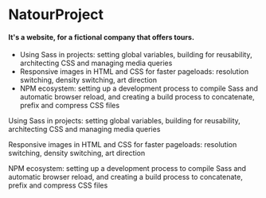 # NatourProject

<h4>It's a website, for a fictional company that offers tours.</h4>
<ul>
  <li>Using Sass in projects: setting global variables, building for reusability, architecting CSS and managing media queries</li>
  <li>Responsive images in HTML and CSS for faster pageloads: resolution switching, density switching, art direction</li>
  <li>NPM ecosystem: setting up a development process to compile Sass and automatic browser reload, and creating a build process to concatenate, prefix and compress CSS files</li>
</ul>
<p>Using Sass in projects: setting global variables, building for reusability, architecting CSS and managing media queries</p>
<p>Responsive images in HTML and CSS for faster pageloads: resolution switching, density switching, art direction</p>
<p>NPM ecosystem: setting up a development process to compile Sass and automatic browser reload, and creating a build process to concatenate, prefix and compress CSS files</p>
